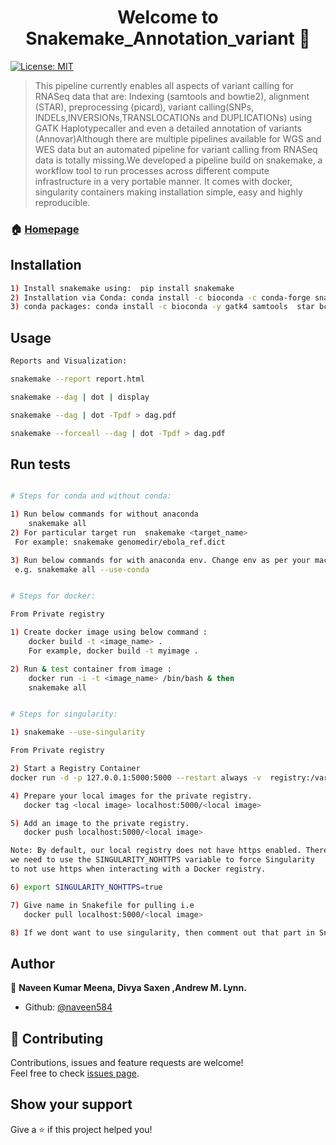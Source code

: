 <h1 align="center">Welcome to Snakemake_Annotation_variant 👋</h1>
<p>
  <a href="#" target="_blank">
    <img alt="License: MIT" src="https://img.shields.io/badge/License-MIT-yellow.svg" />
  </a>
</p>

>This pipeline currently enables all aspects of variant calling for RNASeq data that are: Indexing (samtools and bowtie2), alignment (STAR), preprocessing (picard), variant calling(SNPs, INDELs,INVERSIONs,TRANSLOCATIONs and DUPLICATIONs) using GATK Haplotypecaller and even a detailed annotation of variants (Annovar)Although there are multiple pipelines available for WGS and WES data but an automated pipeline for variant calling from RNASeq data is totally missing.We developed a pipeline build on snakemake, a workflow tool to run processes across different compute infrastructure in a very portable manner. It comes with docker, singularity containers making installation simple, easy and highly reproducible.

### 🏠 [Homepage](https://github.com/naveen584/Snakemake_Annotation_variant)

## Installation

```sh
1) Install snakemake using:  pip install snakemake
2) Installation via Conda: conda install -c bioconda -c conda-forge snakemake
3) conda packages: conda install -c bioconda -y gatk4 samtools  star bcftools  delly
```

## Usage

```sh
Reports and Visualization:

snakemake --report report.html

snakemake --dag | dot | display

snakemake --dag | dot -Tpdf > dag.pdf

snakemake --forceall --dag | dot -Tpdf > dag.pdf

```

## Run tests

```sh

# Steps for conda and without conda:

1) Run below commands for without anaconda
    snakemake all
2) For particular target run  snakemake <target_name> 
 For example: snakemake genomedir/ebola_ref.dict

3) Run below commands for with anaconda env. Change env as per your machine in environment.yml
 e.g. snakemake all --use-conda


# Steps for docker:

From Private registry

1) Create docker image using below command :
    docker build -t <image_name> .
    For example, docker build -t myimage .

2) Run & test container from image :
    docker run -i -t <image_name> /bin/bash & then
	snakemake all


# Steps for singularity:

1) snakemake --use-singularity

From Private registry

2) Start a Registry Container
docker run -d -p 127.0.0.1:5000:5000 --restart always -v  registry:/var/lib/registry --name registry -e REGISTRY_STORAGE_DELETE_ENABLED=true registry:2.4

4) Prepare your local images for the private registry.
   docker tag <local image> localhost:5000/<local image>

5) Add an image to the private registry.
   docker push localhost:5000/<local image>

Note: By default, our local registry does not have https enabled. Therefore
we need to use the SINGULARITY_NOHTTPS variable to force Singularity
to not use https when interacting with a Docker registry.

6) export SINGULARITY_NOHTTPS=true

7) Give name in Snakefile for pulling i.e
   docker pull localhost:5000/<local image>

8) If we dont want to use singularity, then comment out that part in Snakefile
```

## Author

👤 **Naveen Kumar Meena, Divya Saxen ,Andrew M. Lynn.**

* Github: [@naveen584](https://github.com/naveen584)

## 🤝 Contributing

Contributions, issues and feature requests are welcome!<br />Feel free to check [issues page](https://github.com/naveen584/nextflow_structural_variant/issues).

## Show your support

Give a ⭐️ if this project helped you!
